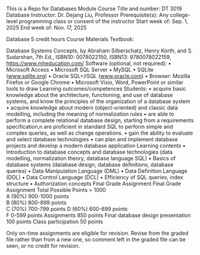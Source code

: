 This is a Repo for Databases Module
Course Title and number: 	DT 3019 Database
Instructor:	Dr. Dejang Liu, Professor
Prerequisite(s):	Any college-level programming class or consent of the instructor
Start week of:	Sep. 1, 2025
End week of:	Nov. 17, 2025

Database 5 credit hours
Course Materials
Textbook:
 
Database Systems Concepts, by Abraham Silberschatz, Henry Korth, and S. Sudarshan, 7th Ed., ISBN10: 0078022150, ISBN13: 9780078022159, https://www.mheducation.com/
Software (optional, not required):
•	Microsoft Access
•	Microsoft SQL Server
•	MySQL
•	SQLite (www.sqlite.org)
•	Oracle SQL+/iSQL (www.oracle.com)
•	Browser: Mozilla Firefox or Google Chrome
•	Microsoft Visio, Word, PowerPoint or similar tools to draw
Learning outcomes/competences
Students:
• acquire basic knowledge about the architecture, functioning, and use of database systems, and know the principles of the organization of a database system
• acquire knowledge about modern (object-oriented) and classic data modelling, including the meaning of normalization rules
• are able to perform a complete relational database design, starting from a requirements specification,n are proficient in standard SQL to perform simple and complex queries, as well as change operations.
• gain the ability to evaluate and select database technologies
• can plan and implement database projects and develop a modern database application
Learning contents
•	Introduction to database concepts and database technologies (data modelling, normalization theory, database language SQL)
•	Basics of database systems (database design, database definitions, database queries)
•	Data Manipulation Language (DML)
•	Data Definition Language (DDL)
•	Data Control Language (DCL)
•	Efficiency of SQL queries, index structure
•	Authorization concepts
Final Grade Assignment
Final Grade Assignment
Total Possible Points = 1000	
A (90%)     900-1000 points  
B (80%)     800-899 points  
C (70%)     700-799 points
D (60%)     600-699 points  
F	    	 0-599 points
Assignments 850 points
Final database design presentation 100 points
Class participation 50 points

Only on-time assignments are eligible for revision. Revise from the graded file rather than from a new one, so comment left in the graded file can be seen, or no credit for revision.
